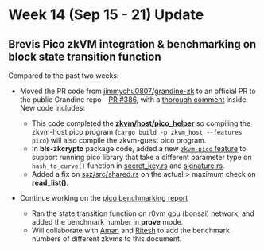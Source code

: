# Week 14 (Sep 15 - 21) Update

## Brevis Pico zkVM integration & benchmarking on block state transition function

Compared to the past two weeks:

- Moved the PR code from [jimmychu0807/grandine-zk](https://github.com/jimmychu0807/grandine-zk/pull/2) to an official PR to the public Grandine repo - [PR #386](https://github.com/grandinetech/grandine/pull/386), with a [thorough comment](https://github.com/grandinetech/grandine/pull/386#issue-3451786488) inside. New code includes:
  - This code completed the [**zkvm/host/pico_helper**](https://github.com/grandinetech/grandine/pull/386/files#diff-478b88b7e4ee1a965391136ab8e534a9fe88058633c8ee07c6b56f2af295b7a1) so compiling the zkvm-host pico program (`cargo build -p zkvm_host --features pico`) will also compile the zkvm-guest pico program.
  - In **bls-zkcrypto** package code, added a new [`zkvm-pico` feature](https://github.com/grandinetech/grandine/pull/386/files#diff-b7052b91afd19d705c1fc1a239061689620d6a33549eb6f367fa450e21785eb2) to support running pico library that take a different parameter type on `hash_to_curve()` function in [secret_key.rs](https://github.com/grandinetech/grandine/pull/386/files#diff-bbad1fc544ca0bfa7f5dc97fac2339e2f3f233cb456210f00143e0f3244251af) and [signature.rs](https://github.com/grandinetech/grandine/pull/386/files#diff-d1beff702398e41d25d4f018be88937b50c7246e957523cc7d3e7a5139096f57).
  - Added a fix on [ssz/src/shared.rs](https://github.com/grandinetech/grandine/pull/386/files#diff-ec44286ad4cbc12cd03c34bb4cc367606de56aaf990c0c2e6b65d3bfe84f1c28) on the actual > maximum check on **read_list()**.

- Continue working on the [pico benchmarking report](https://hackmd.io/ubmyVWoBRueLDoEHXU1ZLw)
  - Ran the state transition function on r0vm gpu (bonsai) network, and added the benchmark number in **prove** mode.
  - Will collaborate with [Aman](https://github.com/0xprivateChaos) and [Ritesh](https://github.com/Dyslex7c) to add the benchmark numbers of different zkvms to this document.
